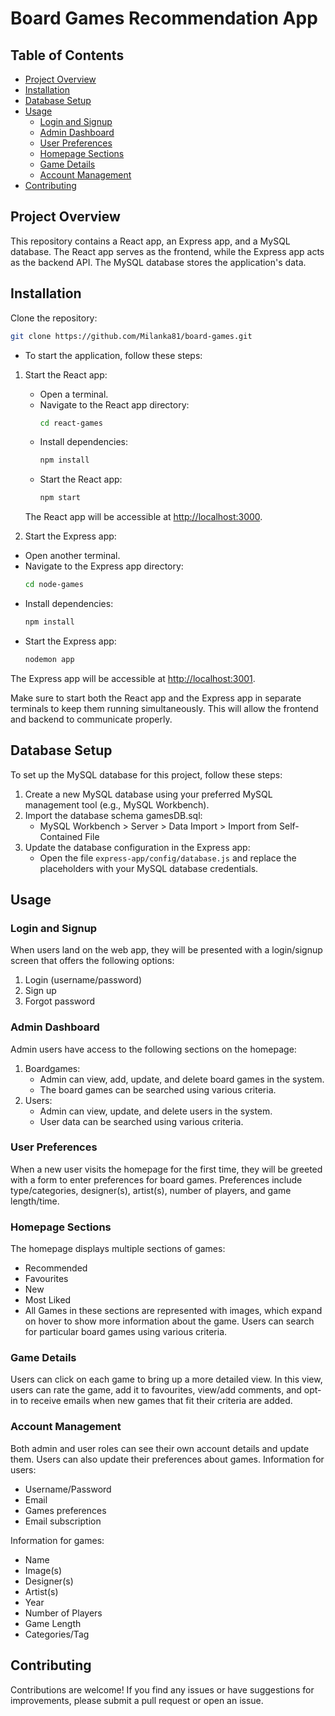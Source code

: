 # Board Games Recommendation App

## Table of Contents
- [Project Overview](#project-overview)
- [Installation](#installation)
- [Database Setup](#database-setup)
- [Usage](#usage)
  - [Login and Signup](#login-and-signup)
  - [Admin Dashboard](#admin-dashboard)
  - [User Preferences](#user-preferences)
  - [Homepage Sections](#homepage-sections)
  - [Game Details](#game-details)
  - [Account Management](#account-management)
- [Contributing](#contributing)

## Project Overview
This repository contains a React app, an Express app, and a MySQL database. The React app serves as the frontend, while the Express app acts as the backend API. The MySQL database stores the application's data.

## Installation
  Clone the repository:
  ```bash
  git clone https://github.com/Milanka81/board-games.git
  ```
* To start the application, follow these steps:

1. Start the React app:
   - Open a terminal.
   - Navigate to the React app directory:
     ```bash
     cd react-games
     ```
   - Install dependencies:
     ```bash
     npm install
     ```
   - Start the React app:
     ```bash
     npm start
     ```
   The React app will be accessible at [http://localhost:3000](http://localhost:3000).

 2. Start the Express app:
   - Open another terminal.
   - Navigate to the Express app directory:
     ```bash
     cd node-games
     ```
   - Install dependencies:
     ```bash
     npm install
     ```
   - Start the Express app:
     ```bash
     nodemon app
     ```
   The Express app will be accessible at [http://localhost:3001](http://localhost:3001).

Make sure to start both the React app and the Express app in separate terminals to keep them running simultaneously. This will allow the frontend and backend to communicate properly.



## Database Setup
To set up the MySQL database for this project, follow these steps:
1. Create a new MySQL database using your preferred MySQL management tool (e.g., MySQL Workbench).
2. Import the database schema gamesDB.sql:
   - MySQL Workbench > Server > Data Import > Import from Self-Contained File
3. Update the database configuration in the Express app:
   - Open the file `express-app/config/database.js` and replace the placeholders with your MySQL database credentials.

## Usage

### Login and Signup
When users land on the web app, they will be presented with a login/signup screen that offers the following options:
1. Login (username/password)
2. Sign up
3. Forgot password

### Admin Dashboard
Admin users have access to the following sections on the homepage:
1. Boardgames:
   - Admin can view, add, update, and delete board games in the system.
   - The board games can be searched using various criteria.
2. Users:
   - Admin can view, update, and delete users in the system.
   - User data can be searched using various criteria.

### User Preferences
When a new user visits the homepage for the first time, they will be greeted with a form to enter preferences for board games. Preferences include type/categories, designer(s), artist(s), number of players, and game length/time.

### Homepage Sections
The homepage displays multiple sections of games:
- Recommended
- Favourites
- New
- Most Liked
- All
Games in these sections are represented with images, which expand on hover to show more information about the game. Users can search for particular board games using various criteria.

### Game Details
Users can click on each game to bring up a more detailed view. In this view, users can rate the game, add it to favourites, view/add comments, and opt-in to receive emails when new games that fit their criteria are added.

### Account Management
Both admin and user roles can see their own account details and update them. Users can also update their preferences about games.
Information for users:
- Username/Password
- Email
- Games preferences
- Email subscription

Information for games:
- Name
- Image(s)
- Designer(s)
- Artist(s)
- Year
- Number of Players
- Game Length
- Categories/Tag

## Contributing
Contributions are welcome! If you find any issues or have suggestions for improvements, please submit a pull request or open an issue.

